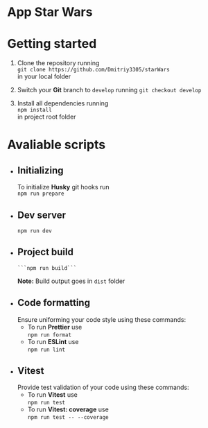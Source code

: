 # App Star Wars

# Getting started

1. Clone the repository running <br>
   `git clone https://github.com/Dmitriy3305/starWars` <br>
   in your local folder

2. Switch your **Git** branch to `develop` running
   `git checkout develop`

3. Install all dependencies running <br>
   `npm install` <br>
   in project root folder

# Avaliable scripts

- ## Initializing
  To initialize **Husky** git hooks run <br>
  `npm run prepare`
- ## Dev server
  `npm run dev`<br>
- ## Project build
      ```npm run build```
  **Note:** Build output goes in `dist` folder
- ## Code formatting
  Ensure uniforming your code style using these commands:
  - To run **Prettier** use<br>
    `npm run format`
  - To run **ESLint** use<br>
    `npm run lint`<br>
- ## Vitest
  Provide test validation of your code using these commands:
  - To run **Vitest** use<br>
    `npm run test`
  - To run **Vitest: coverage** use<br>
    `npm run test -- --coverage`<br>
